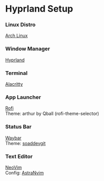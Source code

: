 # Hyprland Setup

### Linux Distro
[Arch Linux](https://archlinux.org)

### Window Manager
[Hyprland](https://hyprland.org)

### Terminal
[Alacritty](https://alacritty.org)

### App Launcher
[Rofi](https://github.com/davatorium/rofi) \
Theme: arthur by Qball (rofi-theme-selector)

### Status Bar
[Waybar](https://github.com/Alexays/Waybar) \
Theme: [soaddevgit](https://github.com/soaddevgit/WaybarTheme)

### Text Editor
[NeoVim](https://neovim.io) \
Config: [AstraNvim](https://astronvim.com)